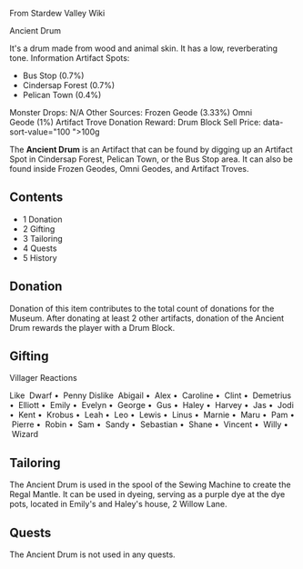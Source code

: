 From Stardew Valley Wiki

Ancient Drum

It's a drum made from wood and animal skin. It has a low, reverberating tone. Information Artifact Spots:

- Bus Stop (0.7%)
- Cindersap Forest (0.7%)
- Pelican Town (0.4%)

Monster Drops: N/A Other Sources: Frozen Geode (3.33%) Omni Geode (1%) Artifact Trove Donation Reward: Drum Block Sell Price: data-sort-value="100 "&gt;100g

The **Ancient Drum** is an Artifact that can be found by digging up an Artifact Spot in Cindersap Forest, Pelican Town, or the Bus Stop area. It can also be found inside Frozen Geodes, Omni Geodes, and Artifact Troves.

## Contents

- 1 Donation
- 2 Gifting
- 3 Tailoring
- 4 Quests
- 5 History

## Donation

Donation of this item contributes to the total count of donations for the Museum. After donating at least 2 other artifacts, donation of the Ancient Drum rewards the player with a Drum Block.

## Gifting

Villager Reactions

Like  Dwarf •  Penny Dislike  Abigail •  Alex •  Caroline •  Clint •  Demetrius •  Elliott •  Emily •  Evelyn •  George •  Gus •  Haley •  Harvey •  Jas •  Jodi •  Kent •  Krobus •  Leah •  Leo •  Lewis •  Linus •  Marnie •  Maru •  Pam •  Pierre •  Robin •  Sam •  Sandy •  Sebastian •  Shane •  Vincent •  Willy •  Wizard

## Tailoring

The Ancient Drum is used in the spool of the Sewing Machine to create the Regal Mantle. It can be used in dyeing, serving as a purple dye at the dye pots, located in Emily's and Haley's house, 2 Willow Lane.

## Quests

The Ancient Drum is not used in any quests.